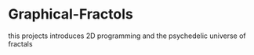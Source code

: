 # Graphical-Fractols
this projects introduces 2D programming and the psychedelic universe of fractals 
